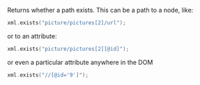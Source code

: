 Returns whether a path exists. This can be a path to a node, like:
```cpp
xml.exists("picture/pictures[2]/url");
```
or to an attribute:
```cpp
xml.exists("picture/pictures[2][@id]");
```
or even a particular attribute anywhere in the DOM
```cpp
xml.exists("//[@id='9']");
```
